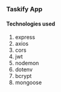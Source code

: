 ### Taskify App

#### Technologies used

1. express
2. axios
3. cors
4. jwt
5. nodemon
6. dotenv
7. bcrypt
8. mongoose
